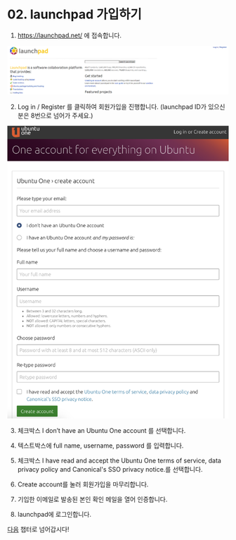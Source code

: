 # 02. launchpad 가입하기

1. https://launchpad.net/ 에 접속합니다.

![alt tag](media/launchpad.PNG)

2. Log in / Register 를 클릭하여 회원가입을 진행합니다.
   (launchpad ID가 있으신분은 8번으로 넘어가 주세요.)

![alt tag](media/ubuntu_one_sign_up.PNG)

3. 체크박스 I don’t have an Ubuntu One account 를 선택합니다.

4. 텍스트박스에 full name, username, password 를 입력합니다.

5. 체크박스 I have read and accept the Ubuntu One terms of service, data privacy policy and Canonical's SSO privacy notice.를 선택합니다.

6. Create account를 눌러 회원가입을 마무리합니다.

7. 기입한 이메일로 발송된 본인 확인 메일을 열어 인증합니다.

8. launchpad에 로그인합니다.

[다음](https://github.com/minwook-shin/ubuntu-korea-l10n-workshop/blob/master/03.GPG%EB%A7%8C%EB%93%A4%EA%B8%B0.md) 챕터로
넘어갑시다!

